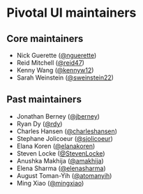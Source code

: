 # Pivotal UI maintainers

## Core maintainers

* Nick Guerette ([@nguerette](https://github.com/nguerette))
* Reid Mitchell ([@reid47](https://github.com/reid47))
* Kenny Wang ([@kennyw12](https://github.com/kennyw12))
* Sarah Weinstein ([@sweinstein22](https://github.com/sweinstein22))

## Past maintainers

* Jonathan Berney ([@jberney](https://github.com/jberney))
* Ryan Dy ([@rdy](https://github.com/rdy))
* Charles Hansen ([@charleshansen](https://github.com/charleshansen))
* Stephane Jolicoeur ([@sjolicoeur](https://github.com/sjolicoeur))
* Elana Koren ([@elanakoren](https://github.com/elanakoren))
* Steven Locke ([@StevenLocke](https://github.com/StevenLocke))
* Anushka Makhija ([@amakhija](https://github.com/amakhija))
* Elena Sharma ([@elenasharma](https://github.com/elenasharma))
* August Toman-Yih ([@atomanyih](https://github.com/atomanyih))
* Ming Xiao ([@mingxiao](https://github.com/mingxiao))
